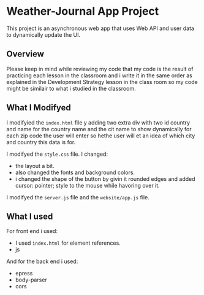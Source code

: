 # Weather-Journal App Project
This project is an asynchronous web app that uses Web API and user data to dynamically update the UI. 

## Overview

Please keep in mind while reviewing my code that my code is the result of practicing each lesson in the classroom 
and i write it in the same order as explained in the Development Strategy lesson in the class room
so my code might be similair to what i studied in the classroom.


## What I Modifyed
I modifyied the `index.html` file y adding two extra div with two id country and name for the country name and the cit name to show dynamically for each zip code the user will enter so hethe user will et an idea of which city and country this data is for.

I modifyed the `style.css` file. I changed:
  - the layout a bit.
  - also changed the fonts and background colors.
  - i changed the shape of the button by givin it rounded edges and added cursor: pointer; style to the mouse while havoring over it.
 

I modifyed the `server.js` file and the `website/app.js` file.

## What I used
For front end i used:
- I used `index.html` for element references.
- js

And for the back end i used:
- epress 
- body-parser
- cors



